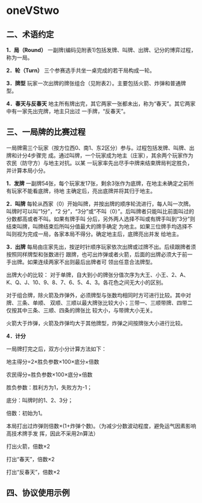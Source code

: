 # oneVStwo

## 二、术语约定
**1．局（Round）**
一副牌(编码见附表1)包括发牌、叫牌、出牌、记分的博弈过程，称为一局。

**2．轮（Turn）**
三个参赛选手共坐一桌完成的若干局构成一轮。

**3．牌型**
玩家一次出牌的牌张组合（见附表2）。主要包括火箭、炸弹和普通牌型。

**4．春天与反春天**
地主所有牌出完，其它两家一张都未出，称为“春天”。其它两家中有一家先出完牌，地主只出过
一手牌，“反春天”。

## 三、一局牌的比赛过程
一局牌需三个玩家（按方位西0、南1、东2区分）参与。过程包括发牌、叫牌、出牌和计分4步骤完
成。通过叫牌，一个玩家成为地主（庄家），其余两个玩家作为农民（防守方）与地主对抗。以某
一玩家率先出尽手中牌来结束牌局判定胜负，并计算本局小分。

**1．发牌**
一副牌54张，每个玩家发17张，剩余3张作为底牌，在地主未确定之前所有玩家不能看底牌，待地
主确定后，亮出底牌并将其归于地主。

**2．叫牌**
每轮从西家（0）开始叫牌，并按出牌的顺序轮流进行，每人叫一次牌。叫牌时可以叫“1分”，“2
分”，“3分”或“不叫（0）”。后叫牌者只能叫比前面叫过的分数都高或者不叫。如果有牌手叫
分后，另外两人选择不叫或有牌手叫到“3分”则结束叫牌，叫牌结束后所叫分值最大的牌手确定
为地主。如果三位牌手均选择不叫则视为完成一局，各家本局不得分。确定地主后，底牌亮出并发
给地主。

**3．出牌**
每局由庄家先出，按逆时针顺序玩家依次出牌或过牌不出。后续跟牌者须按照同样牌型和张数进行
跟牌，也可出炸弹或者火箭，后面的出牌必须大于前一手出牌。如果连续两家不出则最后出牌者可
领出任意合法牌型。

出牌大小的比较：
对于单牌，自大到小的牌张分值次序为大王、小王、2、A、K、Q、J、10、9、8、7、6、5、4、3。各花色之间无大小的区别。

对于组合牌，除火箭及炸弹外，必须牌型与张数均相同时方可进行比较。其中对牌、三条、单顺、
双顺、三顺以最大牌张比较大小；三带一、三顺带牌、四带二仅按其中三条、三顺、四条的牌张比
较大小，与带牌大小无关。

火箭大于炸弹，火箭及炸弹均大于其他牌型，炸弹之间按牌张大小进行比较。

**4．计分**

一局牌打完之后，双方小分计算方法如下：

地主得分=2×胜负参数×100×底分×倍数

农民得分=胜负参数×100×底分×倍数

胜负参数：胜利方为1，失败方为-1；

底分：叫牌时的1、2、3分；

倍数：初始为1。

本局打出过炸弹则倍数×(1+炸弹个数)。（为减少分数波动程度，避免运气因素影响高技术牌手发
挥，因此不采用2n算法）

打出火箭，倍数×2

打出“春天”，倍数×2

打出“反春天”，倍数×2

## 四、协议使用示例
